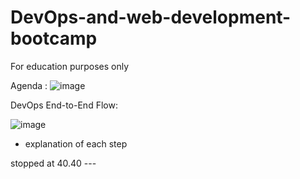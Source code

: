 # DevOps-and-web-development-bootcamp
For education purposes only

Agenda : 
![image](https://github.com/balajisomasale/DevOps-and-web-development-bootcamp/assets/35003840/ca9e3e41-d04d-4e20-b3bd-f5186e755e68)

DevOps End-to-End Flow:

![image](https://github.com/balajisomasale/DevOps-and-web-development-bootcamp/assets/35003840/636b506b-7237-4cb8-b543-0b57952eab44)

- explanation of each step 

stopped at 40.40 --- 
